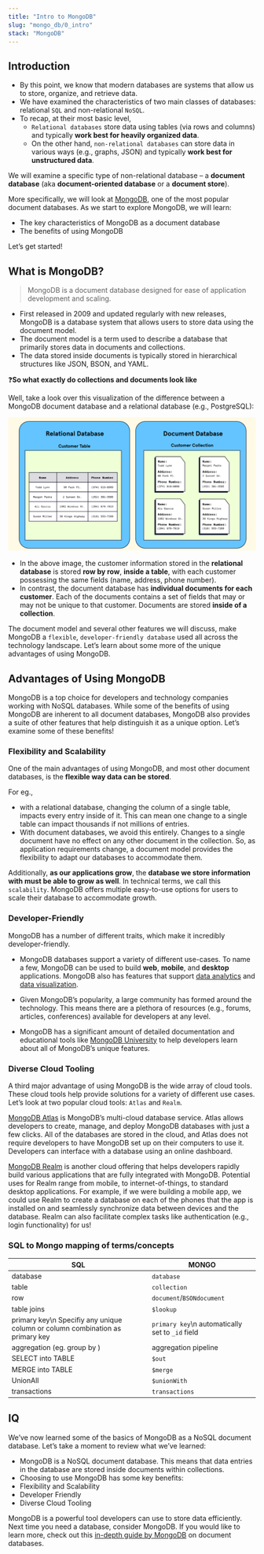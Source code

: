 ```yaml
---
title: "Intro to MongoDB"
slug: "mongo_db/0_intro"
stack: "MongoDB"
---
```


## Introduction

- By this point, we know that modern databases are systems that allow us to store, organize, and retrieve data.
- We have examined the characteristics of two main classes of databases: relational `SQL` and non-relational `NoSQL`.
- To recap, at their most basic level,
  - `Relational databases` store data using tables (via rows and columns) and typically **work best for heavily organized data**.
  - On the other hand, `non-relational databases` can store data in various ways (e.g., graphs, JSON) and typically **work best for unstructured data**.

We will examine a specific type of non-relational database – a **document database** (aka **document-oriented database** or a **document store**).

More specifically, we will look at [MongoDB](https://www.mongodb.com/), one of the most popular document databases. As we start to explore MongoDB, we will learn:

- The key characteristics of MongoDB as a document database
- The benefits of using MongoDB

Let’s get started!

## What is MongoDB?

> MongoDB is a document database designed for ease of application development and scaling.

- First released in 2009 and updated regularly with new releases, MongoDB is a database system that allows users to store data using the document model.
- The document model is a term used to describe a database that primarily stores data in documents and collections.
- The data stored inside documents is typically stored in hierarchical structures like JSON, BSON, and YAML.

❓**So what exactly do collections and documents look like**

Well, take a look over this visualization of the difference between a MongoDB document database and a relational database (e.g., PostgreSQL):

![Relation Vs Document Database](./../../../src/images/mongo/b-1.png)

- In the above image, the customer information stored in the **relational database** is stored **row by row**, **inside a table**, with each customer possessing the same fields (name, address, phone number).
- In contrast, the document database has **individual documents for each customer**. Each of the documents contains a set of fields that may or may not be unique to that customer. Documents are stored **inside of a collection**.

The document model and several other features we will discuss, make MongoDB a `flexible`, `developer-friendly database` used all across the technology landscape. Let’s learn about some more of the unique advantages of using MongoDB.

## Advantages of Using MongoDB

MongoDB is a top choice for developers and technology companies working with NoSQL databases. While some of the benefits of using MongoDB are inherent to all document databases, MongoDB also provides a suite of other features that help distinguish it as a unique option. Let’s examine some of these benefits!

### Flexibility and Scalability

One of the main advantages of using MongoDB, and most other document databases, is the **flexible way data can be stored**.

For eg.,

- with a relational database, changing the column of a single table, impacts every entry inside of it. This can mean one change to a single table can impact thousands if not millions of entries.
- With document databases, we avoid this entirely. Changes to a single document have no effect on any other document in the collection. So, as application requirements change, a document model provides the flexibility to adapt our databases to accommodate them.

Additionally, **as our applications grow**, the **database we store information with must be able to grow as well**. In technical terms, we call this `scalability`. MongoDB offers multiple easy-to-use options for users to scale their database to accommodate growth.

### Developer-Friendly

MongoDB has a number of different traits, which make it incredibly developer-friendly.

- MongoDB databases support a variety of different use-cases. To name a few, MongoDB can be used to build **web**, **mobile**, and **desktop** applications. MongoDB also has features that support [data analytics](https://www.mongodb.com/atlas/data-lake) and [data visualization](https://www.mongodb.com/products/charts).

- Given MongoDB’s popularity, a large community has formed around the technology. This means there are a plethora of resources (e.g., forums, articles, conferences) available for developers at any level.

- MongoDB has a significant amount of detailed documentation and educational tools like [MongoDB University](https://university.mongodb.com/) to help developers learn about all of MongoDB’s unique features.

### Diverse Cloud Tooling

A third major advantage of using MongoDB is the wide array of cloud tools. These cloud tools help provide solutions for a variety of different use cases. Let’s look at two popular cloud tools: `Atlas` and `Realm`.

[MongoDB Atlas](https://www.mongodb.com/atlas) is MongoDB’s multi-cloud database service. Atlas allows developers to create, manage, and deploy MongoDB databases with just a few clicks. All of the databases are stored in the cloud, and Atlas does not require developers to have MongoDB set up on their computers to use it. Developers can interface with a database using an online dashboard.

[MongoDB Realm](https://www.mongodb.com/docs/realm/introduction) is another cloud offering that helps developers rapidly build various applications that are fully integrated with MongoDB. Potential uses for Realm range from mobile, to internet-of-things, to standard desktop applications. For example, if we were building a mobile app, we could use Realm to create a database on each of the phones that the app is installed on and seamlessly synchronize data between devices and the database. Realm can also facilitate complex tasks like authentication (e.g., login functionality) for us!

### SQL to Mongo mapping of terms/concepts

| **SQL**                                                                       | **MONGO**                                        |
| ----------------------------------------------------------------------------- | ------------------------------------------------ |
| database                                                                      | `database`                                       |
| table                                                                         | `collection`                                     |
| row                                                                           | `document`/`BSONdocument`                        |
| table joins                                                                   | `$lookup`                                        |
| primary key\n Specifiy any unique column or column combination as primary key | `primary key`\n automatically set to `_id` field |
| aggregation (eg. group by )                                                   | aggregation pipeline                             |
| SELECT into TABLE                                                             | `$out`                                           |
| MERGE into TABLE                                                              | `$merge`                                         |
| UnionAll                                                                      | `$unionWith`                                     |
| transactions                                                                  | `transactions`                                   |

## IQ

We’ve now learned some of the basics of MongoDB as a NoSQL document database. Let’s take a moment to review what we’ve learned:

- MongoDB is a NoSQL document database. This means that data entries in the database are stored inside documents within collections.
- Choosing to use MongoDB has some key benefits:
- Flexibility and Scalability
- Developer Friendly
- Diverse Cloud Tooling

MongoDB is a powerful tool developers can use to store data efficiently. Next time you need a database, consider MongoDB. If you would like to learn more, check out this [in-depth guide by MongoDB](https://www.mongodb.com/document-databases) on document databases.
